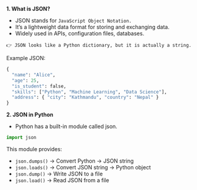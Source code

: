 **1. What is JSON?**

- JSON stands for `JavaScript Object Notation.`
- It’s a lightweight data format for storing and exchanging data.
- Widely used in APIs, configuration files, databases.

`👉 JSON looks like a Python dictionary, but it is actually a string.`

Example JSON:
```python
{
  "name": "Alice",
  "age": 25,
  "is_student": false,
  "skills": ["Python", "Machine Learning", "Data Science"],
  "address": { "city": "Kathmandu", "country": "Nepal" }
}
```
**2. JSON in Python**
- Python has a built-in module called json.
```python
import json
```
This module provides:

- `json.dumps()` → Convert Python → JSON string
- `json.loads()` → Convert JSON string → Python object
- `json.dump()` → Write JSON to a file
- `json.load()` → Read JSON from a file
